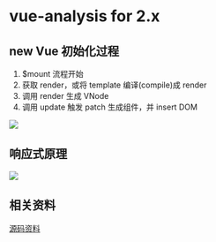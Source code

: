 # vue-analysis for 2.x

## new Vue 初始化过程

1. $mount 流程开始
2. 获取 render，或将 template 编译(compile)成 render
3. 调用 render 生成 VNode
4. 调用 update 触发 patch 生成组件，并 insert DOM

![](https://ustbhuangyi.github.io/vue-analysis/assets/new-vue.png)


## 响应式原理

![](https://ustbhuangyi.github.io/vue-analysis/assets/reactive.png)


## 相关资料

[源码资料](https://ustbhuangyi.github.io/vue-analysis)
